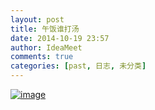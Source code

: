 ```yaml
---
layout: post
title: 午饭谁打汤
date: 2014-10-19 23:57
author: IdeaMeet
comments: true
categories: [past, 日志, 未分类]
---
```

<a href="http://ideameet.jd-app.com/jae/uploads/2014/10/wpid-screenshot_2014-10-19-23-56-54.png"><img title="Screenshot_2014-10-19-23-56-54.png" class="alignnone size-full" alt="image" src="http://ideameet.jd-app.com/jae/uploads/2014/10/wpid-screenshot_2014-10-19-23-56-54.png" /></a>
